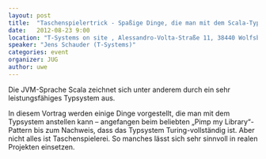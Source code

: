 ```yaml
---
layout: post
title:  "Taschenspielertrick - Spaßige Dinge, die man mit dem Scala-Typsystem machen kann"
date:   2012-08-23 9:00
location: "T-Systems on site , Alessandro-Volta-Straße 11, 38440 Wolfsburg"
speaker: "Jens Schauder (T-Systems)"
categories: event
organizer: JUG
author: uwe
---
```

Die JVM-Sprache Scala zeichnet sich unter anderem durch ein sehr leistungsfähiges Typsystem aus.

In diesem Vortrag werden einige Dinge vorgestellt, die man mit dem Typsystem anstellen kann – angefangen beim
beliebten „Pimp my Library“-Pattern bis zum Nachweis, dass das Typsystem Turing-vollständig ist. Aber nicht alles ist
Taschenspielerei. So manches lässt sich sehr sinnvoll in realen Projekten einsetzen.
